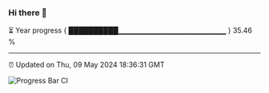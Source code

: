### Hi there 👋

⏳ Year progress { ██████████▁▁▁▁▁▁▁▁▁▁▁▁▁▁▁▁▁▁▁▁ } 35.46 %

---

⏰ Updated on Thu, 09 May 2024 18:36:31 GMT

![Progress Bar CI](https://github.com/IshwaranRudhara/GIT-ACTION/workflows/Progress%20Bar%20CI/badge.svg)
